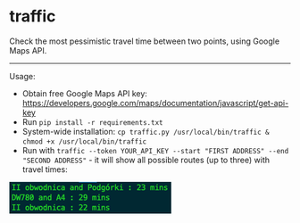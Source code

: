 # traffic
Check the most pessimistic travel time between two points, using Google Maps API.

---
Usage:

* Obtain free Google Maps API key: https://developers.google.com/maps/documentation/javascript/get-api-key
* Run ```pip install -r requirements.txt```
* System-wide installation: ```cp traffic.py /usr/local/bin/traffic & chmod +x /usr/local/bin/traffic```
* Run with ```traffic --token YOUR_API_KEY --start "FIRST ADDRESS" --end "SECOND ADDRESS"``` - it will show all possible routes (up to three) with travel times:

![Usage example](/screenshots/screenshot1.png?raw=true)
